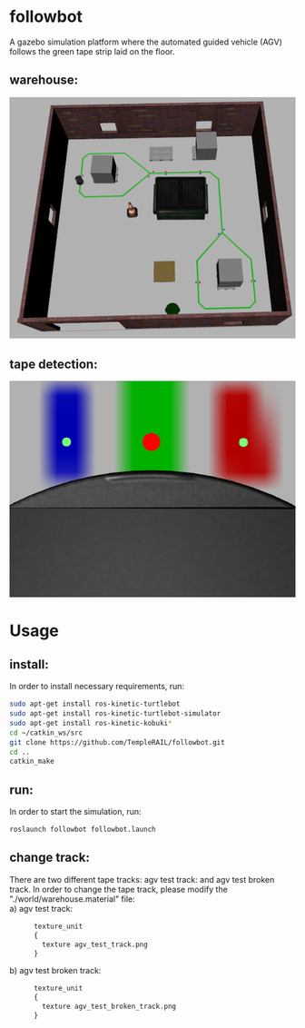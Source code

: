 # followbot
A gazebo simulation platform where the automated guided vehicle (AGV) follows the green tape strip laid on the floor. 
## warehouse: 
![avg_warehouse](https://github.com/TempleRAIL/followbot/blob/master/images/avg_warehouse.png)

## tape detection:
![tape_detection](https://github.com/TempleRAIL/followbot/blob/master/images/tape_detection.png)

# Usage
## install: 
In order to install necessary requirements, run:
```Bash
sudo apt-get install ros-kinetic-turtlebot
sudo apt-get install ros-kinetic-turtlebot-simulator
sudo apt-get install ros-kinetic-kobuki*
cd ~/catkin_ws/src
git clone https://github.com/TempleRAIL/followbot.git
cd ..
catkin_make
``` 

## run: 
In order to start the simulation, run:
```Bash
roslaunch followbot followbot.launch
```  

## change track: 
There are two different tape tracks: agv test track: and agv test broken track. In order to change the tape track, please modify the "./world/warehouse.material" file:    
a) agv test track:
```
      texture_unit
      {
        texture agv_test_track.png
      }
``` 
b) agv test broken track:
```
      texture_unit
      {
        texture agv_test_broken_track.png
      }
```
